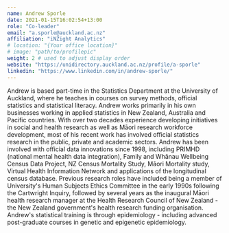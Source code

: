 ```yaml
---
name: Andrew Sporle
date: 2021-01-15T16:02:54+13:00
role: "Co-leader"
email: "a.sporle@auckland.ac.nz"
affiliation: "iNZight Analytics"
# location: "{Your office location}"
# image: "path/to/profilepic"
weight: 2 # used to adjust display order
website: "https://unidirectory.auckland.ac.nz/profile/a-sporle"
linkedin: "https://www.linkedin.com/in/andrew-sporle/"
---
```


Andrew is based part-time in the Statistics Department at the University of Auckland, where he teaches in courses on survey methods, official statistics and statistical literacy. Andrew works primarily in his own businesses working in applied statistics in New Zealand, Australia and Pacific countries. With over two decades experience developing initiatives in social and health research as well as Māori research workforce development, most of his recent work has involved official statistics research in the public, private and academic sectors. Andrew has been involved with official data innovations since 1998, including PRIMHD (national mental health data integration), Family and Whānau Wellbeing Census Data Project, NZ Census Mortality Study, Māori Mortality study, Virtual Health Information Network and applications of the longitudinal census database. Previous research roles have included being a member of University's Human Subjects Ethics Committee in the early 1990s following the Cartwright Inquiry, followed by several years as the inaugural Māori health research manager at the Health Research Council of New Zealand - the New Zealand government's health research funding organisation. Andrew's statistical training is through epidemiology - including advanced post-graduate courses in genetic and epigenetic epidemiology.
